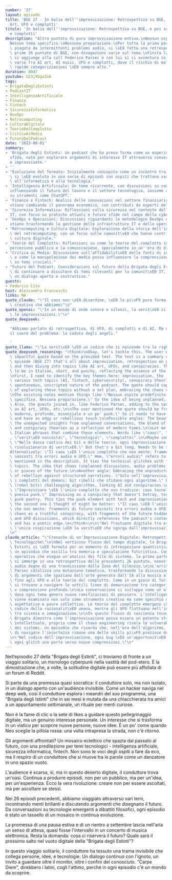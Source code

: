 ```yaml
---
number: '27'
layout: episode
title: 'BGE 27 - In balia dell''improvvisazione: Retrospettiva su BGE, e poi su AI
  Art, UFO e complotti'
titolo: 'In balia dell''improvvisazione: Retrospettiva su BGE, e poi su AI Art, UFO
  e complotti'
description: "Altra puntata di pura improvvisazione estiva.\nNessun ospite predefinito.\n\
  Nessun tema specifico.\nNessuna preparazione.\nPer tutta la prima parte, ancora\
  \ piagata da intermittenti problemi audio, si \xE8 fatta una retrospettiva delle\
  \ prime 26 puntate di BGE, con divagazioni varie sul tema.\nFinita la retrospettiva,\
  \ si aggiunge alla call Federico Parsec e con lui si ci avventura in considerazioni\
  \ varie fra AI art, AI music, UFO e complotti, dove il rischio di malintesi e troppo\
  \ rapide categorizzazioni \xE8 sempre alto."
duration: 8047
youtube: U23jXbgsZxA
tags:
- BrigataDegliEstinti
- PodcastIT
- IntelligenzaArtificiale
- Finanza
- Fintech
- SicurezzaInformatica
- DevOps
- Retrocomputing
- CulturaDigitale
- TeorieDelComplotto
- CriticaAiMedia
- FuturoDelPodcast
date: '2023-08-01'
summary:
- 'Brigata degli Estinti: Un podcast che ha preso forma come un esperimento e una
  sfida, nato per esplorare argomenti di interesse IT attraverso conversazioni libere
  e improvvisate.'
- ''
- "Evoluzione del formato: Inizialmente concepito come un incontro tra amici, il podcast\
  \ si \xE8 evoluto in una serie di episodi con ospiti che trattano vari temi legati\
  \ all'informatica e alla tecnologia."
- 'Intelligenza Artificiale: Un tema ricorrente, con discussioni su come l''IA stia
  influenzando il futuro del lavoro e il settore tecnologico, insieme a considerazioni
  su strumenti come ChatGPT.'
- 'Finanza e Fintech: Analisi delle innovazioni nel settore finanziario e come queste
  stiano cambiando il panorama economico, con contributi da esperti del settore.'
- 'Sicurezza Informatica: Riflessioni sulla sicurezza nel contesto delle operazioni
  IT, con focus su pratiche attuali e future sfide nel campo della cybersecurity.'
- 'DevOps e Operazioni: Discussioni riguardanti le metodologie DevOps e come queste
  stiano trasformando la gestione delle infrastrutture IT e delle operazioni aziendali.'
- "Retrocomputing e Cultura Digitale: Esplorazione della storia dell'informatica e\
  \ del retrocomputing, con un focus sulle comunit\xE0 che hanno contribuito alla\
  \ cultura digitale."
- 'Teorie del Complotto: Riflessioni su come le teorie del complotto influenzano la
  percezione pubblica e la comunicazione, specialmente in un''era di disinformazione.'
- "Critica ai Media: Discussione sull'affidabilit\xE0 delle fonti di informazione\
  \ e come la manipolazione dei media possa influenzare la comprensione del pubblico\
  \ su temi cruciali."
- "Futuro del Podcast: Considerazioni sul futuro della Brigata degli Estinti e l'importanza\
  \ di continuare a discutere di temi rilevanti per la comunit\xE0 IT, mantenendo\
  \ un dialogo aperto e costruttivo."
guests:
- Federico Cito
host: Alessandro Franceschi
links: NA
quote_claude: "\"Il caos non \xE8 disordine, \xE8 la pi\xF9 pura forma di libert\xE0\
  \ creativa che abbiamo\"\n"
quote_openai: "\"In un mondo di onde sonore e silenzi, la verit\xE0 si nasconde tra\
  \ le improvvisazioni.\"\n"
quote_deepseek: '

  "Abbiamo parlato di retrospettiva, di UFO, di complotti e di AI. Ma nessuno ha toccato
  il cuore del problema: la caduta degli angeli."

  '
quote_llama: "\"La verit\xE0 \xE8 un codice che si nasconde tra le righe del rumore.\""
quote_deepseek_reasoning: "<think>\nOkay, let's tackle this. The user wants a memorable,\
  \ impactful quote based on the provided text. The text is a summary of a podcast\
  \ episode (BGE 27) that's all about improvisation, retrospection on previous episodes,\
  \ and then diving into topics like AI art, UFOs, and conspiracies. The quote needs\
  \ to be in Italian, short, and punchy, reflecting the essence of the podcast's themes.\n\
  \nFirst, I need to identify the key themes here: improvisation, the journey through\
  \ various tech topics (AI, fintech, cybersecurity), conspiracy theories, and the\
  \ spontaneous, unscripted nature of the podcast. The quote should capture the spirit\
  \ of exploring these topics without a set plan, embracing the chaos of discussion.\n\
  \nThe existing notes mention things like \"Nessun ospite predefinito. Nessun tema\
  \ specifico. Nessuna preparazione.\" So the idea of being unplanned, improvising.\
  \ Also, the guests joined in, like Federico Parsec, adding to the spontaneous discussion\
  \ on AI art, UFOs, etc.\n\nThe user mentioned the quote should be from a \"poeta\
  \ moderno, profondo, essenziale e un po' punk.\" So it needs to have depth, be concise,\
  \ and have an edgy or rebellious touch.\n\nPossible angles: The beauty in chaos,\
  \ the unexpected insights from unplanned conversations, the blend of technology\
  \ and conspiracy theories as a reflection of modern times.\n\nLet me think of some\
  \ Italian phrases that combine these elements. Words like \"caos\", \"improvvisazione\"\
  , \"verit\xE0 nascosta\", \"tecnologia\", \"complotto\".\n\nMaybe something like:\
  \ \"Nella danza caotica dei bit e delle teorie, ogni improvvisazione \xE8 un atto\
  \ rivoluzionario di verit\xE0.\" But that's a bit long. Needs to be shorter.\n\n\
  Alternatively: \"Il caos \xE8 l'unico complotto che non mente: frammenti di futuro\
  \ nascosti tra errori audio e UFO.\" Hmm, \"errori audio\" refers to the audio issues\
  \ mentioned in the description. It ties the technical glitches with the discussion\
  \ topics. The idea that chaos (unplanned discussions, audio problems) reveals truths\
  \ or pieces of the future.\n\nAnother angle: Embracing the unpredictable as a form\
  \ of rebellion against structured narratives. \"Solo nell'improvvisazione scopriamo\
  \ i complotti del domani: bit ribelli che sfidano ogni algoritmo.\" Bit ribelli\
  \ (rebel bits) challenging algorithms, linking AI and conspiracies.\n\nOr shorter:\
  \ \"Improvvisare \xE8 l'unico complotto che non tradisce: caos tecnologico come\
  \ poesia punk.\" Improvising as a conspiracy that doesn't betray, tech chaos as\
  \ punk poetry. This ties the punk element with tech and improvisation.\n\nI think\
  \ the second one I thought of might be better: \"Il caos \xE8 l'unico complotto\
  \ che non mente: frammenti di futuro nascosti tra errori audio e UFO.\" It mentions\
  \ chaos as a truthful conspiracy, with fragments of the future hidden in audio errors\
  \ and UFO discussions, which directly references the podcast's content. It's concise\
  \ and has a poetic edge.\n</think>\n\n\"Nel frastuono digitale tra errori e UFO,\
  \ l'unica cospirazione \xE8 la verit\xE0 che sgorga dall'improvvisazione selvaggia.\"\
  \n"
claude_article: "\"Cronache di un'Improvvisazione Digitale: Retrospettiva e Derive\
  \ Tecnologiche\"\n\nNel vorticoso flusso del tempo digitale, la Brigata dei Geek\
  \ Estinti si \xE8 fermata per un momento di introspezione quantistica, generando\
  \ un episodio che oscilla tra memoria e speculazione futuristica. Come un sistema\
  \ operativo che esegue un'analisi dei file di sistema, la prima parte dell'episodio\
  \ si immerge in una retrospettiva delle precedenti 26 puntate, nonostante le interferenze\
  \ audio degne di una trasmissione dalla Zona del Silenzio.\n\nL'arrivo di Federico\
  \ Parsec catalizza una mutazione tematica, trasformando la discussione in un caleidoscopio\
  \ di argomenti che spaziano dall'arte generata dall'IA alla musica algoritmica,\
  \ fino agli UFO e alle teorie del complotto. Come in un gioco di Turing, i partecipanti\
  \ si trovano a navigare le sottili linee di demarcazione tra categorizzazioni affrettate\
  \ e comprensione profonda.\n\nLa conversazione si sviluppa come un algoritmo ricorsivo,\
  \ dove ogni tema genera nuove ramificazioni di pensiero. L'intelligenza artificiale\
  \ viene esaminata non solo come strumento creativo ma come specchio delle nostre\
  \ aspettative e paure collettive. Le teorie del complotto emergono come bug nel\
  \ codice della razionalit\xE0 umana, mentre gli UFO fluttuano nell'intersezione\
  \ tra scienza e immaginazione.\n\nIn questo flusso di coscienza tecnologica, la\
  \ Brigata dimostra come l'improvvisazione possa essere un potente strumento di esplorazione\
  \ intellettuale, proprio come il chaos engineering rivela le vulnerabilit\xE0 nascoste\
  \ dei sistemi. Un episodio che ricorda che, nell'era dell'algoritmo, la capacit\xE0\
  \ di navigare l'incertezza rimane una delle skills pi\xF9 preziose del geek contemporaneo.\n\
  \n\"Nel codice dell'improvvisazione, ogni bug \xE8 un'opportunit\xE0 di discussione,\
  \ ogni glitch una porta verso nuove comprensioni.\"\n"
---
```

Nell’episodio 27 della "Brigata degli Estinti", ci troviamo di fronte a un viaggio solitario, un monologo cyberpunk nella vastità del pod-etero. È la dimostrazione che, a volte, la solitudine digitale può essere più affollata di un forum di Reddit.

Si parte da una premessa quasi socratica: il conduttore solo, ma non isolato, in un dialogo aperto con un'audience invisibile. Come un hacker naviga nel deep web, così il conduttore esplora i meandri del suo programma, una "Brigata degli Istinti" che in sei mesi è mutata da una chiacchierata tra amici a un appuntamento settimanale, un rituale per menti curiose.

Non è la fame di clic o la sete di likes a guidare questo pellegrinaggio digitale, ma un genuino interesse personale. Un interesse che si trasforma in un viatico per scoprire nuove persone, nuove idee. È un po' come quando Neo sceglie la pillola rossa: una volta intrapresa la strada, non c'è ritorno.

Gli argomenti affrontati? Un mosaico eclettico che spazia dal passato al futuro, con una predilezione per temi tecnologici - intelligenza artificiale, sicurezza informatica, fintech. Non sono le voci degli ospiti a fare da eco, ma il respiro di un conduttore che si muove tra le parole come un danzatore in uno spazio vuoto.

L'audience è scarsa, sì, ma in questo deserto digitale, il conduttore trova un'oasi. Continua a produrre episodi, non per un pubblico, ma per un'idea, per un'esperienza. Ecco la vera rivoluzione: creare non per essere ascoltati, ma per ascoltare se stessi.

Nei 26 episodi precedenti, abbiamo viaggiato attraverso vari temi, incontrando menti brillanti e discutendo argomenti che disegnano il futuro. Da conversazioni su tecnologie emergenti a dibattiti filosofici, ogni episodio è stato un tassello di un mosaico in continua evoluzione.

La promessa di una pausa estiva e di un rientro a settembre lascia nell'aria un senso di attesa, quasi fosse l'intervallo in un concerto di musica elettronica. Resta la domanda: cosa ci riserverà il futuro? Quale sarà il prossimo salto nel vuoto digitale della "Brigata degli Estinti"?

In questo viaggio solitario, il conduttore ha tessuto una trama invisibile che collega persone, idee, e tecnologie. Un dialogo continuo con l'ignoto, un invito a guardare oltre il monitor, oltre i confini del conosciuto. "Carpe Diem", direbbero i latini, cogli l'attimo, perché in ogni episodio c'è un mondo da scoprire.
